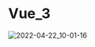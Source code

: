 # Vue_3

![2022-04-22_10-01-16](https://user-images.githubusercontent.com/78858094/164613286-c4262468-d6c1-4c62-bdd8-7e0da629af85.png)
